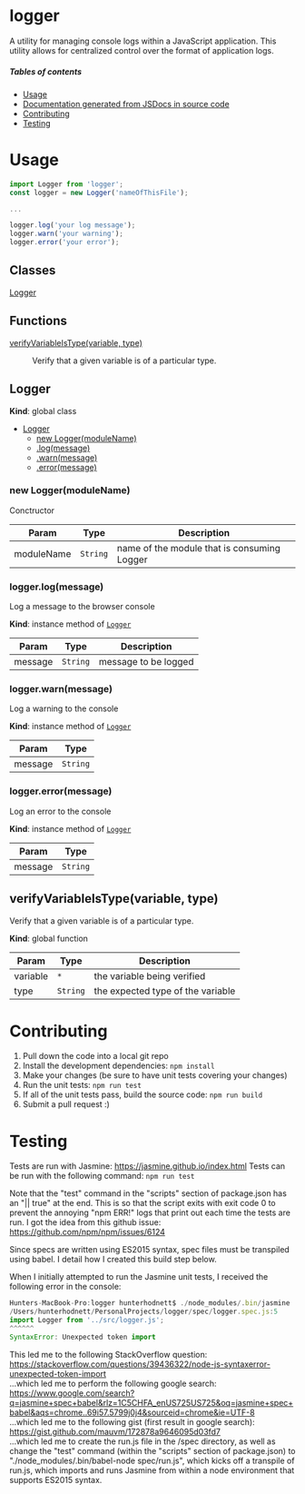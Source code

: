 # logger
A utility for managing console logs within a JavaScript application. This utility allows for centralized control over
the format of application logs.

##### Tables of contents
* [Usage](#usage)  
* [Documentation generated from JSDocs in source code](#classes)  
* [Contributing](#contributing)  
* [Testing](#testing)  

<a name="usage"></a>
# Usage

```javascript
import Logger from 'logger';
const logger = new Logger('nameOfThisFile');

...

logger.log('your log message');
logger.warn('your warning');
logger.error('your error');
```
<a name="classes"></a>
## Classes

<dl>
<dt><a href="#Logger">Logger</a></dt>
<dd></dd>
</dl>

## Functions

<dl>
<dt><a href="#verifyVariableIsType">verifyVariableIsType(variable, type)</a></dt>
<dd><p>Verify that a given variable is of a particular type.</p>
</dd>
</dl>

<a name="Logger"></a>

## Logger
**Kind**: global class  

* [Logger](#Logger)
    * [new Logger(moduleName)](#new_Logger_new)
    * [.log(message)](#Logger+log)
    * [.warn(message)](#Logger+warn)
    * [.error(message)](#Logger+error)

<a name="new_Logger_new"></a>

### new Logger(moduleName)
Conctructor


| Param | Type | Description |
| --- | --- | --- |
| moduleName | <code>String</code> | name of the module that is consuming Logger |

<a name="Logger+log"></a>

### logger.log(message)
Log a message to the browser console

**Kind**: instance method of [<code>Logger</code>](#Logger)  

| Param | Type | Description |
| --- | --- | --- |
| message | <code>String</code> | message to be logged |

<a name="Logger+warn"></a>

### logger.warn(message)
Log a warning to the console

**Kind**: instance method of [<code>Logger</code>](#Logger)  

| Param | Type |
| --- | --- |
| message | <code>String</code> | 

<a name="Logger+error"></a>

### logger.error(message)
Log an error to the console

**Kind**: instance method of [<code>Logger</code>](#Logger)  

| Param | Type |
| --- | --- |
| message | <code>String</code> | 

<a name="verifyVariableIsType"></a>

## verifyVariableIsType(variable, type)
Verify that a given variable is of a particular type.

**Kind**: global function  

| Param | Type | Description |
| --- | --- | --- |
| variable | <code>\*</code> | the variable being verified |
| type | <code>String</code> | the expected type of the variable |

<a name="contributing"></a>
# Contributing
1. Pull down the code into a local git repo
2. Install the development dependencies: `npm install`
3. Make your changes (be sure to have unit tests covering your changes)
4. Run the unit tests: `npm run test`
5. If all of the unit tests pass, build the source code: `npm run build`
6. Submit a pull request :)

<a name="testing"></a>
# Testing
Tests are run with Jasmine: https://jasmine.github.io/index.html
Tests can be run with the following command: `npm run test`

Note that the "test" command in the "scripts" section of package.json has an "|| true" at the end. This is so that the
script exits with exit code 0 to prevent the annoying "npm ERR!" logs that print out each time the tests are run.
I got the idea from this github issue: https://github.com/npm/npm/issues/6124

Since specs are written using ES2015 syntax, spec files must be transpiled using babel. I detail how I created this build
step below.

When I initially attempted to run the Jasmine unit tests, I received the following error in the console:
```javascript
Hunters-MacBook-Pro:logger hunterhodnett$ ./node_modules/.bin/jasmine
/Users/hunterhodnett/PersonalProjects/logger/spec/logger.spec.js:5
import Logger from '../src/logger.js';
^^^^^^
SyntaxError: Unexpected token import
```

This led me to the following StackOverflow question: https://stackoverflow.com/questions/39436322/node-js-syntaxerror-unexpected-token-import  
...which led me to perform the following google search: https://www.google.com/search?q=jasmine+spec+babel&rlz=1C5CHFA_enUS725US725&oq=jasmine+spec+babel&aqs=chrome..69i57.5799j0j4&sourceid=chrome&ie=UTF-8  
...which led me to the following gist (first result in google search): https://gist.github.com/mauvm/172878a9646095d03fd7  
...which led me to create the run.js file in the /spec directory, as well as change the "test" command (within the
"scripts" section of package.json) to "./node_modules/.bin/babel-node spec/run.js", which kicks off a transpile of run.js,
which imports and runs Jasmine from within a node environment that supports ES2015 syntax.  